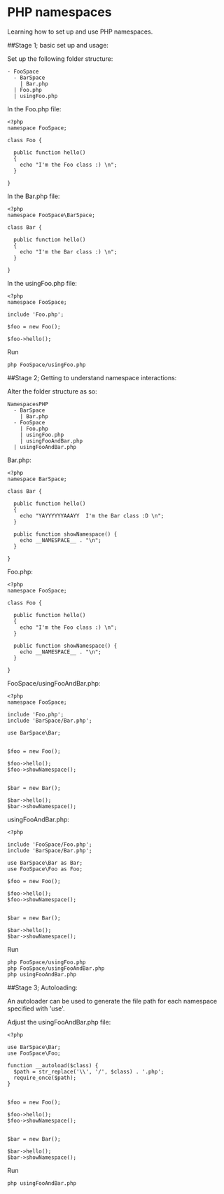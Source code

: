 # PHP namespaces

Learning how to set up and use PHP namespaces.

##Stage 1; basic set up and usage:

Set up the following folder structure:

```
- FooSpace
  - BarSpace
    | Bar.php
  | Foo.php
  | usingFoo.php
```

In the Foo.php file:  
```
<?php
namespace FooSpace;

class Foo {

  public function hello()
  {
    echo "I'm the Foo class :) \n";
  }

}
```

In the Bar.php file:
```
<?php
namespace FooSpace\BarSpace;

class Bar {

  public function hello()
  {
    echo "I'm the Bar class :) \n";
  }

}
```

In the usingFoo.php file:
```
<?php
namespace FooSpace;

include 'Foo.php';

$foo = new Foo();

$foo->hello();

```

Run
```
php FooSpace/usingFoo.php
```

##Stage 2; Getting to understand namespace interactions:

Alter the folder structure as so:
```
NamespacesPHP
  - BarSpace
    | Bar.php
  - FooSpace
    | Foo.php
    | usingFoo.php
    | usingFooAndBar.php
  | usingFooAndBar.php    
```

Bar.php:
```
<?php
namespace BarSpace;

class Bar {

  public function hello()
  {
    echo "YAYYYYYYAAAYY  I'm the Bar class :D \n";
  }

  public function showNamespace() {
    echo __NAMESPACE__ . "\n";
  }

}
```

Foo.php:
```
<?php
namespace FooSpace;

class Foo {

  public function hello()
  {
    echo "I'm the Foo class :) \n";
  }

  public function showNamespace() {
    echo __NAMESPACE__ . "\n";
  }

}
```

FooSpace/usingFooAndBar.php:
```
<?php
namespace FooSpace;

include 'Foo.php';
include 'BarSpace/Bar.php';

use BarSpace\Bar;


$foo = new Foo();

$foo->hello();
$foo->showNamespace();


$bar = new Bar();

$bar->hello();
$bar->showNamespace();
```

usingFooAndBar.php:
```
<?php

include 'FooSpace/Foo.php';
include 'BarSpace/Bar.php';

use BarSpace\Bar as Bar;
use FooSpace\Foo as Foo;

$foo = new Foo();

$foo->hello();
$foo->showNamespace();


$bar = new Bar();

$bar->hello();
$bar->showNamespace();
```

Run
```
php FooSpace/usingFoo.php
php FooSpace/usingFooAndBar.php
php usingFooAndBar.php
```

##Stage 3; Autoloading:

An autoloader can be used to generate the file path for each namespace specified with 'use'.

Adjust the usingFooAndBar.php file:
```
<?php

use BarSpace\Bar;
use FooSpace\Foo;

function __autoload($class) {
  $path = str_replace('\\', '/', $class) . '.php';
  require_once($path);
}


$foo = new Foo();

$foo->hello();
$foo->showNamespace();


$bar = new Bar();

$bar->hello();
$bar->showNamespace();
```

Run
```
php usingFooAndBar.php
```
